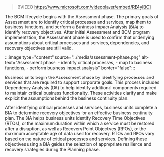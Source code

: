 > [!VIDEO https://www.microsoft.com/videoplayer/embed/RE4ylBC]

The BCM lifecycle begins with the Assessment phase. The primary goals of Assessment are to identify critical processes and services, map them to business functions, and perform a Business Impact Analysis (BIA) to identify recovery objectives. After initial Assessment and BCM program implementation, the Assessment phase is used to confirm that underlying assumptions about critical processes and services, dependencies, and recovery objectives are still valid.

:::image type="content" source="../media/assessment-phase.png" alt-text="Assessment phase: - identify critical processes, - map to business functions, - perform business impact analysis" border="false":::

Business units begin the Assessment phase by identifying processes and services that are required to support corporate goals. This process includes Dependency Analysis (DA) to help identify additional components required to maintain critical business functionality. These activities clarify and make explicit the assumptions behind the business continuity plan.

After identifying critical processes and services, business units complete a BIA to determine recovery objectives for an effective business continuity plan. The BIA helps business units identify Recovery Time Objectives (RTOs), or the maximum duration within which a service must be restored after a disruption, as well as Recovery Point Objectives (RPOs), or the maximum acceptable age of data used for recovery. RTOs and RPOs vary based on the nature of critical processes and services. Defining these objectives using a BIA guides the selection of appropriate resilience and recovery strategies during the Planning phase.
